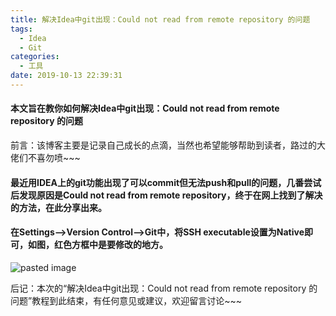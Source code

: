 ```yaml
---
title: 解决Idea中git出现：Could not read from remote repository 的问题
tags:
  - Idea
  - Git
categories:
  - 工具
date: 2019-10-13 22:39:31
---
```

#### 本文旨在教你如何解决Idea中git出现：Could not read from remote repository 的问题

前言：该博客主要是记录自己成长的点滴，当然也希望能够帮助到读者，路过的大佬们不喜勿喷~~~
<!-- more -->
#### 最近用IDEA上的git功能出现了可以commit但无法push和pull的问题，几番尝试后发现原因是Could not read from remote repository，终于在网上找到了解决的方法，在此分享出来。

#### 在Settings——>Version Control——>Git中，将SSH executable设置为Native即可，如图，红色方框中是要修改的地方。
![pasted image](/images/pasted-22.png)

后记：本次的“解决Idea中git出现：Could not read from remote repository 的问题”教程到此结束，有任何意见或建议，欢迎留言讨论~~~
